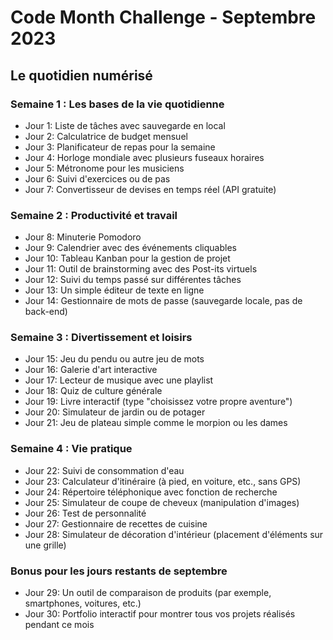 # Code Month Challenge - Septembre 2023
## Le quotidien numérisé

### Semaine 1 : Les bases de la vie quotidienne
- Jour 1: Liste de tâches avec sauvegarde en local
- Jour 2: Calculatrice de budget mensuel
- Jour 3: Planificateur de repas pour la semaine
- Jour 4: Horloge mondiale avec plusieurs fuseaux horaires
- Jour 5: Métronome pour les musiciens
- Jour 6: Suivi d'exercices ou de pas
- Jour 7: Convertisseur de devises en temps réel (API gratuite)

### Semaine 2 : Productivité et travail
- Jour 8: Minuterie Pomodoro
- Jour 9: Calendrier avec des événements cliquables
- Jour 10: Tableau Kanban pour la gestion de projet
- Jour 11: Outil de brainstorming avec des Post-its virtuels
- Jour 12: Suivi du temps passé sur différentes tâches
- Jour 13: Un simple éditeur de texte en ligne
- Jour 14: Gestionnaire de mots de passe (sauvegarde locale, pas de back-end)

### Semaine 3 : Divertissement et loisirs
- Jour 15: Jeu du pendu ou autre jeu de mots
- Jour 16: Galerie d'art interactive
- Jour 17: Lecteur de musique avec une playlist
- Jour 18: Quiz de culture générale
- Jour 19: Livre interactif (type "choisissez votre propre aventure")
- Jour 20: Simulateur de jardin ou de potager
- Jour 21: Jeu de plateau simple comme le morpion ou les dames

### Semaine 4 : Vie pratique
- Jour 22: Suivi de consommation d'eau
- Jour 23: Calculateur d'itinéraire (à pied, en voiture, etc., sans GPS)
- Jour 24: Répertoire téléphonique avec fonction de recherche
- Jour 25: Simulateur de coupe de cheveux (manipulation d'images)
- Jour 26: Test de personnalité
- Jour 27: Gestionnaire de recettes de cuisine
- Jour 28: Simulateur de décoration d'intérieur (placement d'éléments sur une grille)

### Bonus pour les jours restants de septembre
- Jour 29: Un outil de comparaison de produits (par exemple, smartphones, voitures, etc.)
- Jour 30: Portfolio interactif pour montrer tous vos projets réalisés pendant ce mois